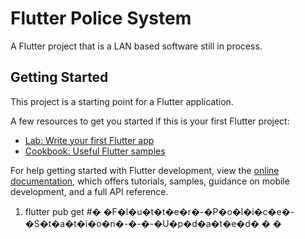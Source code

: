 # Flutter Police System 

A Flutter project that is a LAN based software still in process.

## Getting Started

This project is a starting point for a Flutter application.

A few resources to get you started if this is your first Flutter project:

- [Lab: Write your first Flutter app](https://docs.flutter.dev/get-started/codelab)
- [Cookbook: Useful Flutter samples](https://docs.flutter.dev/cookbook)

For help getting started with Flutter development, view the
[online documentation](https://docs.flutter.dev/), which offers tutorials,
samples, guidance on mobile development, and a full API reference.

1. flutter pub get 
#� �F�l�u�t�t�e�r�-�P�o�l�i�c�e�-�S�t�a�t�i�o�n�-�-�-�U�p�d�a�t�e�d�
�
�
